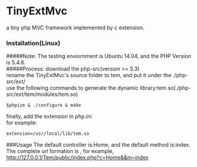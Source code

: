 # TinyExtMvc
a tiny php MVC framework implemented by c extension.
### Installation(Linux)
#####Note: 
The testing enviornment is Ubuntu 14.04, and the PHP Version is 5.4.6. <br>
#####Process:
download the php-src(version >= 5.3)<br>
rename the TinyExtMvc's source folder to tem, and put it under the ./php-src/ext/<br>
use the following commands to generate the dynamic library:tem.so(./php-src/ext/tem/modules/tem.so)
```
$phpize & ./configure & make
```
finally, add the extension in php.ini<br>
for example:
```
extension=/usr/local/lib/tem.so
```

###Usage
The default controller is:Home, and the default method is:index.<br>
The complete url formation is , for example, http://127.0.0.1/Tem/public/index.php?c=Home&&m=index

